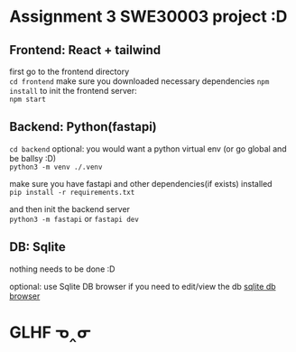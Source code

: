 # Assignment 3 SWE30003 project :D

## Frontend: React + tailwind  
first go to the frontend directory  
```cd frontend```
make sure you downloaded necessary dependencies
```npm install```
to init the frontend server:  
```npm start```

## Backend: Python(fastapi)  
```cd backend```
optional: you would want a python virtual env (or go global and be ballsy :D)  
```python3 -m venv ./.venv```

make sure you have fastapi and other dependencies(if exists) installed  
```pip install -r requirements.txt```

and then init the backend server  
```python3 -m fastapi```
or 
```fastapi dev```
## DB: Sqlite 
nothing needs to be done :D

optional: use Sqlite DB browser if you need to edit/view the db 
[sqlite db browser](https://sqlitebrowser.org/)

# GLHF ᓀ‸ᓂ
